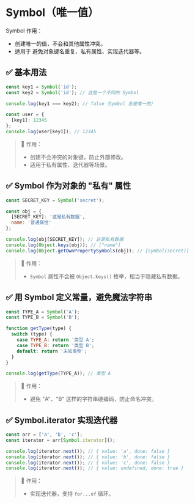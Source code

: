 # Symbol（唯一值）

Symbol 作用：

- 创建唯一的值，不会和其他属性冲突。
- 适用于 避免对象键名重复、私有属性、实现迭代器等。

## ✅ 基本用法

```js
const key1 = Symbol('id');
const key2 = Symbol('id'); // 这是一个不同的 Symbol

console.log(key1 === key2); // false（Symbol 总是唯一的）

const user = {
  [key1]: 12345
};
console.log(user[key1]); // 12345
```

> 🔹 作用：
>
> - 创建不会冲突的对象键，防止外部修改。
> - 适用于私有属性、迭代器等场景。

## ✅ Symbol 作为对象的 "私有" 属性

```js
const SECRET_KEY = Symbol('secret');

const obj = {
  [SECRET_KEY]: '这是私有数据',
  name: '普通属性'
};

console.log(obj[SECRET_KEY]); // 这是私有数据
console.log(Object.keys(obj)); // ["name"]
console.log(Object.getOwnPropertySymbols(obj)); // [Symbol(secret)]
```

> 🔹 作用：
>
> - `Symbol` 属性不会被 `Object.keys()` 枚举，相当于隐藏私有数据。

## ✅ 用 Symbol 定义常量，避免魔法字符串

```js
const TYPE_A = Symbol('A');
const TYPE_B = Symbol('B');

function getType(type) {
  switch (type) {
    case TYPE_A: return '类型 A';
    case TYPE_B: return '类型 B';
    default: return '未知类型';
  }
}

console.log(getType(TYPE_A)); // 类型 A
```

> 🔹 作用：
>
> - 避免 "A"、"B" 这样的字符串硬编码，防止命名冲突。

## ✅ Symbol.iterator 实现迭代器

```js
const arr = ['a', 'b', 'c'];
const iterator = arr[Symbol.iterator]();

console.log(iterator.next()); // { value: 'a', done: false }
console.log(iterator.next()); // { value: 'b', done: false }
console.log(iterator.next()); // { value: 'c', done: false }
console.log(iterator.next()); // { value: undefined, done: true }
```

> 🔹 作用：
>
> - 实现迭代器，支持 `for...of` 循环。
